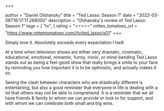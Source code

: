+++

author = "Daniel Olshansky"
title = "Ted Lasso: Season 1"
date = "2022-03-08T16:17:17.269000"
description = "Olshansky's review of Ted Lasso: Season 1"
tags = [
    "tv",
]
rating = "⭐⭐⭐⭐⭐"
rotten_tomatoes_url = "https://www.rottentomatoes.com//tv/ted_lasso/s01"
+++

Simply love it. Absolutely exceeds every expectation I had!

At a time when television shows are either very dramatic, cinematic, educational, emotional, romantic, funny, ironic, or mind-bending Ted Lasso stands out as being a feel-good show that really brings a smile to your face by reminding you how important it is to be optimistic, and actually makes it so.

Seeing the clash between characters who are drastically different is entertaining, but also a good reminder that everyone in life is dealing with a lot that others may not be able to comprehend. It is a reminder that we all have friends & family to whom we can provide or look to for support, and with whom we can celebrate both small and big wins.

